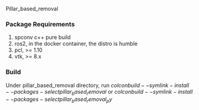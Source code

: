 Pillar_based_removal


### Package Requirements
1. spconv c++ pure build
2. ros2, in the docker container, the distro is humble
3. pcl, >= 1.10
4. vtk, >= 8.x

### Build
Under pillar_based_removal directory, run $colcon build --symlink-install --packages-select pillar_based_removal$ or $colcon build --symlink-install --packages-select pillar_based_removal_py$
